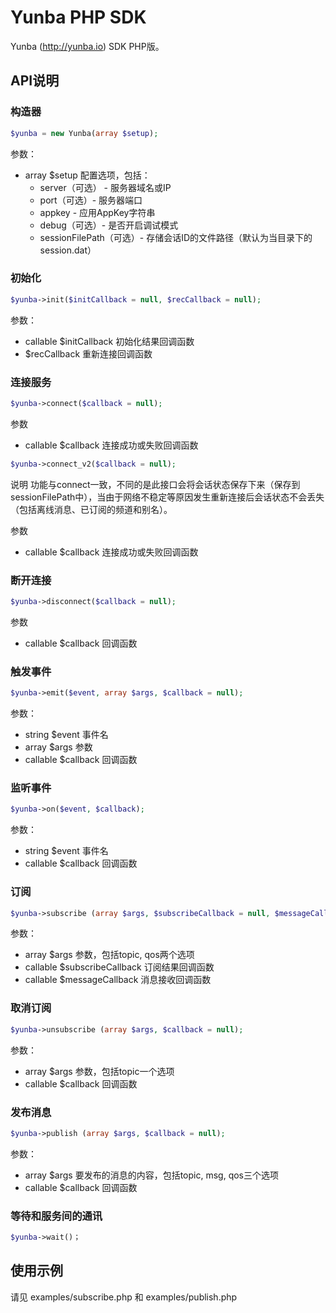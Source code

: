 # Yunba PHP SDK
Yunba (http://yunba.io) SDK PHP版。

## API说明

### 构造器

~~~php
$yunba = new Yunba(array $setup);
~~~
参数：
* array $setup 配置选项，包括：
   * server（可选） - 服务器域名或IP
   * port（可选）- 服务器端口
   * appkey - 应用AppKey字符串
   * debug（可选）- 是否开启调试模式
   * sessionFilePath（可选）- 存储会话ID的文件路径（默认为当目录下的session.dat）

### 初始化
~~~php
$yunba->init($initCallback = null, $recCallback = null);
~~~
参数：
* callable $initCallback 初始化结果回调函数
* $recCallback 重新连接回调函数

### 连接服务
~~~php
$yunba->connect($callback = null);
~~~
参数
* callable $callback 连接成功或失败回调函数

~~~php
$yunba->connect_v2($callback = null);
~~~
说明
功能与connect一致，不同的是此接口会将会话状态保存下来（保存到sessionFilePath中），当由于网络不稳定等原因发生重新连接后会话状态不会丢失（包括离线消息、已订阅的频道和别名）。

参数
* callable $callback 连接成功或失败回调函数
	

### 断开连接
~~~php
$yunba->disconnect($callback = null);
~~~
参数
* callable $callback 回调函数

### 触发事件
~~~php	
$yunba->emit($event, array $args, $callback = null);
~~~
参数：
* string $event 事件名
* array $args 参数
* callable $callback 回调函数

### 监听事件	
~~~php
$yunba->on($event, $callback);
~~~
参数：
* string $event 事件名
* callable $callback 回调函数

### 订阅
~~~php
$yunba->subscribe (array $args, $subscribeCallback = null, $messageCallback = null);
~~~
参数：
* array $args 参数，包括topic, qos两个选项
* callable $subscribeCallback 订阅结果回调函数
* callable $messageCallback 消息接收回调函数

### 取消订阅
~~~php
$yunba->unsubscribe (array $args, $callback = null);
~~~
参数：
* array $args 参数，包括topic一个选项
* callable $callback 回调函数

### 发布消息
~~~php	
$yunba->publish (array $args, $callback = null);
~~~	
参数：
* array $args 要发布的消息的内容，包括topic, msg, qos三个选项
* callable $callback 回调函数

### 等待和服务间的通讯
~~~php
$yunba->wait()；
~~~

## 使用示例
请见 examples/subscribe.php 和 examples/publish.php
